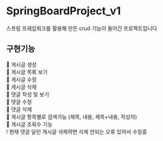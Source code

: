 # SpringBoardProject_v1

스프링 프레임워크를 활용해 만든 crud 기능이 들어간 프로젝트입니다  
## 구현기능  
  
🍳 게시글 생성  
🍳 게시글 목록 보기  
🍳 게시글 수정  
🍳 게시글 삭제  
🍳 댓글 작성 및 보기  
🍳 댓글 수정  
🍳 댓글 삭제  
🍳 게시글 항목별로 검색가능 (제목, 내용, 제목+내용, 작성자)  
🍳 게시글 조회수 기능  
  ! 현재 댓글 달린 게시글 삭제하면 삭제 안되는 오류 있어서 수정중 
